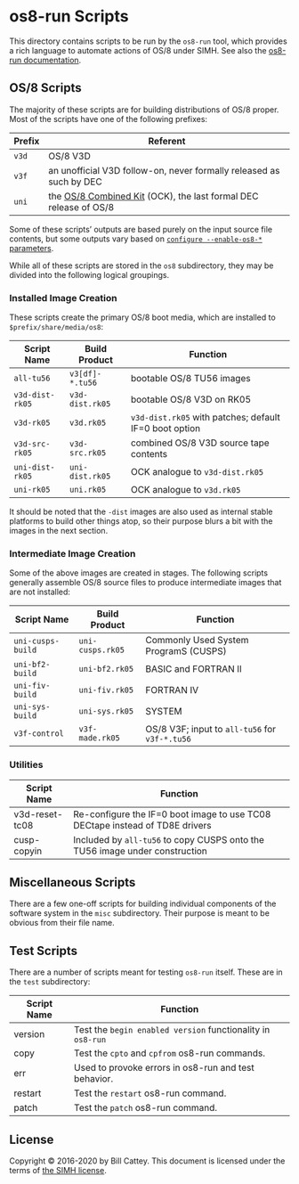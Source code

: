 # os8-run Scripts

This directory contains scripts to be run by the `os8-run` tool,
which provides a rich language to automate actions of OS/8
under SIMH.  See also the [os8-run documentation][os8-run-doc].


## OS/8 Scripts

The majority of these scripts are for building distributions of OS/8
proper. Most of the scripts have one of the following prefixes:

| Prefix | Referent
|--------|-----------
| `v3d`  | OS/8 V3D
| `v3f`  | an unofficial V3D follow-on, never formally released as such by DEC
| `uni`  | the [OS/8 Combined Kit][unidoc] (OCK), the last formal DEC release of OS/8

Some of these scripts’ outputs are based purely on the input source file
contents, but some outputs vary based on [`configure --enable-os8-*`
parameters][os8cfg].

While all of these scripts are stored in the `os8` subdirectory, they
may be divided into the following logical groupings.

[os8cfg]: /doc/trunk/README.md#disable-os8
[unidoc]: /doc/trunk/src/os8/uni/README.md


### Installed Image Creation

These scripts create the primary OS/8 boot media, which are installed to
`$prefix/share/media/os8`:

| Script Name       | Build Product   | Function
|-------------------|-----------------|----------------------------
| `all-tu56`        | `v3[df]-*.tu56` | bootable OS/8 TU56 images
| `v3d-dist-rk05`   | `v3d-dist.rk05` | bootable OS/8 V3D on RK05
| `v3d-rk05`        | `v3d.rk05`      | `v3d-dist.rk05` with patches; default IF=0 boot option
| `v3d-src-rk05`    | `v3d-src.rk05`  | combined OS/8 V3D source tape contents
| `uni-dist-rk05`   | `uni-dist.rk05` | OCK analogue to `v3d-dist.rk05`
| `uni-rk05`        | `uni.rk05`      | OCK analogue to `v3d.rk05`

It should be noted that the `-dist` images are also used as internal
stable platforms to build other things atop, so their purpose blurs a
bit with the images in the next section.


### Intermediate Image Creation

Some of the above images are created in stages. The following scripts
generally assemble OS/8 source files to produce intermediate images that
are not installed:

| Script Name       | Build Product    | Function
|-------------------|------------------|------------------------
| `uni-cusps-build` | `uni-cusps.rk05` | Commonly Used System ProgramS (CUSPS)
| `uni-bf2-build`   | `uni-bf2.rk05`   | BASIC and FORTRAN II
| `uni-fiv-build`   | `uni-fiv.rk05`   | FORTRAN IV
| `uni-sys-build`   | `uni-sys.rk05`   | SYSTEM
| `v3f-control`     | `v3f-made.rk05`  | OS/8 V3F; input to `all-tu56` for `v3f-*.tu56`


### Utilities

| Script Name     | Function
|-----------------|-------------------------------------------
| v3d-reset-tc08  | Re-configure the IF=0 boot image to use TC08 DECtape instead of TD8E drivers
| cusp-copyin     | Included by `all-tu56` to copy CUSPS onto the TU56 image under construction


## Miscellaneous Scripts

There are a few one-off scripts for building individual components of
the software system in the `misc` subdirectory.  Their purpose is meant
to be obvious from their file name.


## Test Scripts

There are a number of scripts meant for testing `os8-run` itself. These
are in the `test` subdirectory:

| Script Name | Function
|-------------|-------------------------------------------
| version     | Test the `begin enabled version` functionality in `os8-run`
| copy        | Test the `cpto` and `cpfrom` os8-run commands.
| err         | Used to provoke errors in os8-run and test behavior.
| restart     | Test the `restart` os8-run command.
| patch       | Test the `patch` os8-run command.

[os8-run-doc]: /doc/trunk/doc/os8-run.md


## License

Copyright © 2016-2020 by Bill Cattey. This document is licensed under
the terms of [the SIMH license][sl].

[sl]:  https://tangentsoft.com/pidp8i/doc/trunk/SIMH-LICENSE.md
